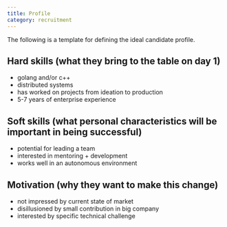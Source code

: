 ```yaml
---
title: Profile
category: recruitment
---
```


The following is a template for defining the ideal candidate profile.

## Hard skills (what they bring to the table on day 1)

* golang and/or c++
* distributed systems
* has worked on projects from ideation to production
* 5-7 years of enterprise experience

## Soft skills (what personal characteristics will be important in being successful)

* potential for leading a team
* interested in mentoring + development
* works well in an autonomous environment

## Motivation (why they want to make this change)

* not impressed by current state of market
* disillusioned by small contribution in big company
* interested by specific technical challenge